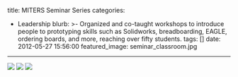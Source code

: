 title: MITERS Seminar Series
categories:
  - Leadership 
blurb: >-
  Organized and co-taught workshops to introduce people to prototyping skills
  such as Solidworks,  breadboarding, EAGLE, ordering boards, and more, reaching
  over fifty students.
tags: []
date: 2012-05-27 15:56:00
featured_image: seminar_classroom.jpg
---
![](seminar_classroom.jpg)
![](seminarcloseup.JPG)
![](seminar_participants.JPG)
